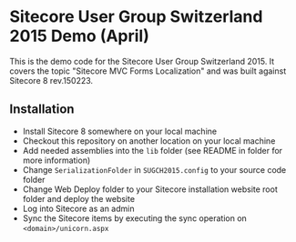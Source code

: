 # Sitecore User Group Switzerland 2015 Demo (April)

This is the demo code for the Sitecore User Group Switzerland 2015. It covers the topic "Sitecore MVC Forms Localization" and was built against Sitecore 8 rev.150223.

## Installation
- Install Sitecore 8 somewhere on your local machine
- Checkout this repository on another location on your local machine
- Add needed assemblies into the `lib` folder (see README in folder for more information)
- Change `SerializationFolder` in `SUGCH2015.config` to your source code folder
- Change Web Deploy folder to your Sitecore installation website root folder and deploy the website		
- Log into Sitecore as an admin
- Sync the Sitecore items by executing the sync operation on `<domain>/unicorn.aspx`